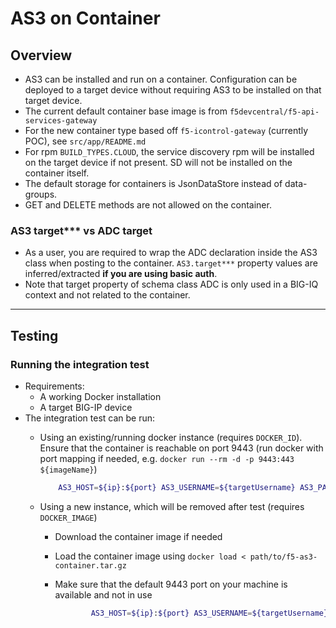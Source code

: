 # AS3 on Container

## Overview

- AS3 can be installed and run on a container. Configuration can be deployed to a target device without requiring AS3 to be installed on that target device.
- The current default container base image is from `f5devcentral/f5-api-services-gateway`
- For the new container type based off `f5-icontrol-gateway` (currently POC), see `src/app/README.md`
- For rpm `BUILD_TYPES.CLOUD`, the service discovery rpm will be installed on the target device if not present. SD will not be installed on the container itself.
- The default storage for containers is JsonDataStore instead of data-groups.
- GET and DELETE methods are not allowed on the container.

### AS3 target*** vs ADC target

- As a user, you are required to wrap the ADC declaration inside the AS3 class when posting to the container. `AS3.target***` property values are inferred/extracted **if you are using basic auth**.
- Note that target property of schema class ADC is only used in a BIG-IQ context and not related to the container.

******************************************************

## Testing

### Running the integration test

- Requirements:
  - A working Docker installation
  - A target BIG-IP device
- The integration test can be run:
  - Using an existing/running docker instance (requires `DOCKER_ID`). Ensure that the container is reachable on port 9443 (run docker with port mapping if needed, e.g. `docker run --rm -d -p 9443:443 ${imageName}`)

    ``` bash
        AS3_HOST=${ip}:${port} AS3_USERNAME=${targetUsername} AS3_PASSWORD=${targetPassphrase} DOCKER_ID='${containerIdOrName}' mocha '${path/to/src/f5-appsvcs/test/integration/container/test.js}'
    ```

  - Using a new instance, which will be removed after test (requires `DOCKER_IMAGE`)
    - Download the container image if needed
    - Load the container image using `docker load < path/to/f5-as3-container.tar.gz`
    - Make sure that the default 9443 port on your machine is available and not in use

      ``` bash
              AS3_HOST=${ip}:${port} AS3_USERNAME=${targetUsername} AS3_PASSWORD=${targetPassphrase} DOCKER_IMAGE='${imageName}' mocha '${path/to/src/f5-appsvcs/test/integration/container/test.js}'
      ```
